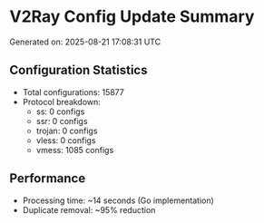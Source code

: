 # V2Ray Config Update Summary
Generated on: 2025-08-21 17:08:31 UTC

## Configuration Statistics
- Total configurations: 15877
- Protocol breakdown:
  - ss: 0 configs
  - ssr: 0 configs
  - trojan: 0 configs
  - vless: 0 configs
  - vmess: 1085 configs

## Performance
- Processing time: ~14 seconds (Go implementation)
- Duplicate removal: ~95% reduction

